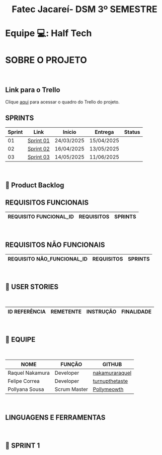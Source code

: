 
<h1 align="center">Fatec Jacareí- DSM 3º SEMESTRE</h1>

# <p>Equipe 💻: Half Tech </p>

# SOBRE O PROJETO

<br>
 </p>

## Link para o Trello

Clique [aqui](https://trello.com/b/OffzP11L/backlog-list-half-tech) para acessar o quadro do Trello do projeto.
<br>

## SPRINTS

| Sprint | Link        | Início      | Entrega     | Status |
|--------|-------------|-------------|-------------|--------|
| 01     | [Sprint 01](#sprint-1) | 24/03/2025 | 15/04/2025 |    |
| 02     | [Sprint 02](#sprint-2) | 16/04/2025 | 13/05/2025 |    |
| 03     | [Sprint 03](#sprint-3) | 14/05/2025 | 11/06/2025 |    |

<br>

## :page_with_curl: Product Backlog

## REQUISITOS FUNCIONAIS

| REQUISITO FUNCIONAL_ID | REQUISITOS                                                                                                | SPRINTS |
|------------------------|-----------------------------------------------------------------------------------------------------------|---------|

<br>

## REQUISITOS NÃO FUNCIONAIS

| REQUISITO NÃO_FUNCIONAL_ID | REQUISITOS                                                                                          | SPRINTS |
|----------------------------|-----------------------------------------------------------------------------------------------------|---------|

<br>

## :page_with_curl: USER STORIES

<br>

| ID REFERÊNCIA                            | REMETENTE | INSTRUÇÃO                                                                                                                                                                | FINALIDADE                                                                                                                                                        |
|------------------------------------------|-----------|--------------------------------------------------------------------------------------------------------------------------------------------------------------------------|--------------------------------------------------------------------------------------------------------------------------------------------------------------------|


<br>


## :page_with_curl: EQUIPE

<br>

| NOME               | FUNÇÃO        | GITHUB                               |
|--------------------|---------------|--------------------------------------|
| Raquel Nakamura    | Developer     | [nakamuraraquel](https://github.com/nakamuraraquel) |
| Felipe Correa      | Developer     | [turnupthetaste](https://github.com/turnupthetaste) |
| Pollyana Sousa     | Scrum Master  | [Pollymeowth](https://github.com/Pollymeowth)  |

<br>

## LINGUAGENS E FERRAMENTAS
<br>

<span id="sprint-1">

## :page_with_curl: SPRINT 1 
